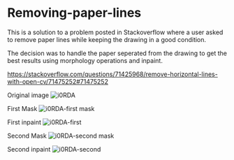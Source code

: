 # Removing-paper-lines
This is a solution to a problem posted in Stackoverflow where a user asked to remove paper lines while keeping the drawing in a good condition.

The decision was to handle the paper seperated from the drawing to get the best results using morphology operations and inpaint.

https://stackoverflow.com/questions/71425968/remove-horizontal-lines-with-open-cv/71475252#71475252

Original image
![i0RDA](https://user-images.githubusercontent.com/73304837/158277587-10f34cc7-b19f-4652-bbe7-f6be7e245734.jpg)

First Mask
![i0RDA-first mask](https://user-images.githubusercontent.com/73304837/158277649-dc6a3d74-d587-4025-8dac-3fcf8d97712a.jpg)

First inpaint
![i0RDA-first](https://user-images.githubusercontent.com/73304837/158277693-8621b095-dfe1-4611-af3e-ea50af8d79b7.jpg)

Second Mask
![i0RDA-second mask](https://user-images.githubusercontent.com/73304837/158277726-9703a8bb-7a15-4b17-9dc9-b6832a33f8a7.jpg)

Second inpaint
![i0RDA-second](https://user-images.githubusercontent.com/73304837/158277768-0432204d-c29a-4296-b1ea-c6aec234642b.jpg)
